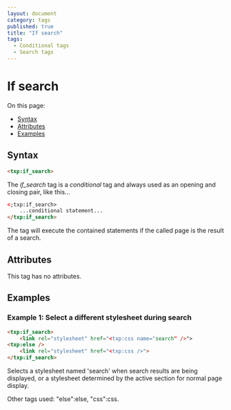 ```yaml
---
layout: document
category: tags
published: true
title: "If search"
tags:
  - Conditional tags
  - Search tags
---
```


# If search

On this page:

* [Syntax](#user-content-syntax)
* [Attributes](#user-content-attributes)
* [Examples](#user-content-examples)

## Syntax

```html
<txp:if_search>
```

The *if_search* tag is a _conditional_ tag and always used as an opening and closing pair, like this...

```html
<;txp:if_search>
    ...conditional statement...
</txp:if_search>
```

The tag will execute the contained statements if the called page is the result of a search.

## Attributes

This tag has no attributes.

## Examples

### Example 1: Select a different stylesheet during search

```html
<txp:if_search>
    <link rel="stylesheet" href="<txp:css name="search" />">
<txp:else />
    <link rel="stylesheet" href="<txp:css />">
</txp:if_search>
```

Selects a stylesheet named 'search' when search results are being displayed, or a stylesheet determined by the active section for normal page display.

Other tags used: "else":else, "css":css.
